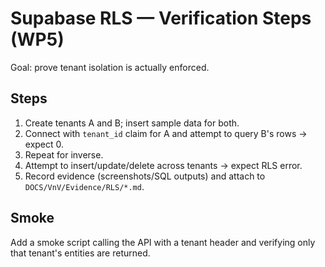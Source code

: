 # Supabase RLS — Verification Steps (WP5)

Goal: prove tenant isolation is actually enforced.

## Steps
1. Create tenants A and B; insert sample data for both.
2. Connect with `tenant_id` claim for A and attempt to query B's rows → expect 0.
3. Repeat for inverse.
4. Attempt to insert/update/delete across tenants → expect RLS error.
5. Record evidence (screenshots/SQL outputs) and attach to `DOCS/VnV/Evidence/RLS/*.md`.

## Smoke
Add a smoke script calling the API with a tenant header and verifying only that tenant's entities are returned.